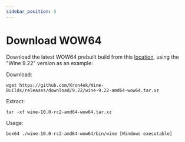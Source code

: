 ```yaml
---
sidebar_position: 5
---
```


# Download WOW64

Download the latest WOW64 prebuilt build from this [location](https://github.com/Kron4ek/Wine-Builds/releases), using the "Wine 9.22" version as an example:

Download:

```shell
wget https://github.com/Kron4ek/Wine-Builds/releases/download/9.22/wine-9.22-amd64-wow64.tar.xz
```

Extract:

```shell
tar -xf wine-10.0-rc2-amd64-wow64.tar.xz
```

Usage:

```shell
box64 ./wine-10.0-rc2-amd64-wow64/bin/wine [Windows executable]
```
